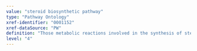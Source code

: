 ```yaml
---
value: "steroid biosynthetic pathway"
type: "Pathway Ontology"
xref-identifier: "0001152"
xref-dataSource: "PW"
definition: "Those metabolic reactions involved in the synthesis of steroids. Notable examples include cholesterol and steroid hormones."
level: "4"
---
```

